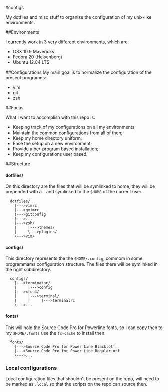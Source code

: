 #configs

My dotfiles and misc stuff to organize the configuration of my unix-like
environments.

##Environments

I currently work in 3 very different environments, which are:

* OSX 10.9 Mavericks
* Fedora 20 (Heisenberg)
* Ubuntu 12.04 LTS

##Configurations
My main goal is to normalize the configuration of the present programns:

* vim
* git
* zsh

##Focus

What I want to accomplish with this repo is:

* Keeping track of my configurations on all my environments;
* Maintain the common configurations from all of then;
* Keep my home directory uniform;
* Ease the setup on a new environment;
* Provide a per-program based installation;
* Keep my configurations user based.

##Structure

#### dotfiles/
On this directory are the files that will be symlinked to home, they will
be prepended with a `.` and symlinked to the `$HOME` of the current user.

```
  dotfiles/
    |--->vimrc
    |--->gvimrc
    |--->gitconfig
    |--->...
    |--->zsh/
    |     |--->themes/
    |     \--->plugins/
    \--->vim/
```

#### configs/
This directory represents the the `$HOME/.config`, commom in some programmams
configuration structure. The files there will be symlinked in the right
subdirectory.

```
  configs/
    |--->terminator/
    |     |--->config
    |--->xfce4/
    |     |--->terminal/
    |     |     |--->terminalrc
    \--->...
```

#### fonts/
This will hold the Source Code Pro for Powerline fonts, so I can copy then to my
`$HOME/.fonts` use the `fc-cache` to install then.

```
  fonts/
    |--->Source Code Pro for Power Line Black.otf
    |--->Source Code Pro for Power Line Regular.otf
    \--->...
```

### Local configurations
Local configuration files that shouldn't be present on the repo, will need to be
marked as `.local` so that the scripts on the repo can source then.
